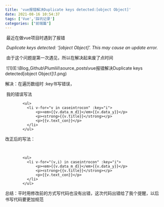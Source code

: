 ```yaml
---
title: 'vue报错解决Duplicate keys detected:[object Object]'
date: 2021-08-16 10:54:37
tags: ['Vue','踩坑记录']
categories: ["前端篇"]
---
```


​	最近在做vue项目时遇到了报错

​		*Duplicate keys detected: ‘[object Object]’. This may cause an update error.*

​	由于这个问题是第一次遇见，所以在解决起来废了点时间

​	![1](E:\Blog_Github\Plumliil\source\_posts\vue报错解决Duplicate keys detected[object Object]\1.png)

<!--more-->

解决：在遍历数组时   :key书写错误，

​	我的错误写法

```vue
   		<ul>
          <li v-for="v in caseintrocon" :key="i">
              <p><em>{{v.data_m_d}}</em>{{v.data_y}}</p>
              <p><strong>{{v.title}}</strong></p>
              <p>{{v.text_con}}</p>
          </li>
        </ul>
```

改正后的写法：

​	

```vue
		<ul>
          <li v-for="(v,i) in caseintrocon" :key="i">
              <p><em>{{v.data_m_d}}</em>{{v.data_y}}</p>
              <p><strong>{{v.title}}</strong></p>
              <p>{{v.text_con}}</p>
          </li>
        </ul>
```

总结：平时用修改前的方式写代码也没有出错，这次代码出错给了我个提醒，以后书写代码要更加规范